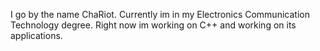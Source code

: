 I go by the name ChaRiot. Currently im in my Electronics Communication Technology degree. Right now im working on C++ and working on its applications.

<!---
Bibliophily/Bibliophily is a ✨ special ✨ repository because its `README.md` (this file) appears on your GitHub profile.
You can click the Preview link to take a look at your changes.
--->
